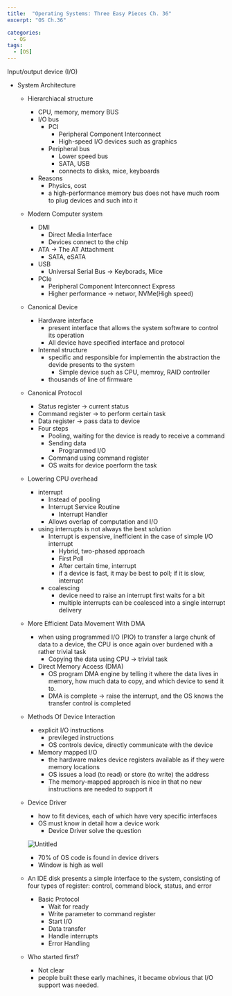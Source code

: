 ```yaml
---
title:  "Operating Systems: Three Easy Pieces Ch. 36"
excerpt: "OS Ch.36"

categories:
  - OS
tags:
  - [OS]
---
```



Input/output device (I/O)

- System Architecture
    - Hierarchiacal structure
        - CPU, memory, memory BUS
        - I/O bus
            - PCI
                - Peripheral Component Interconnect
                - High-speed I/O devices such as graphics
            - Peripheral bus
                - Lower speed bus
                - SATA, USB
                - connects to disks, mice, keyboards
        - Reasons
            - Physics, cost
            - a high-performance memory bus does not have much room to plug devices and such into it
    - Modern Computer system
        - DMI
            - Direct Media Interface
            - Devices connect to the chip
        - ATA → The AT Attachment
            - SATA, eSATA
        - USB
            - Universal Serial Bus → Keyborads, Mice
        - PCIe
            - Peripheral Component Interconnect Express
            - Higher performance → networ, NVMe(High speed)
    - Canonical Device
        - Hardware interface
            - present interface that allows the system software to control its operation
            - All device have specified interface and protocol
        - Internal structure
            - specific and responsible for implementin the abstraction the devide presents to the system
                - Simple device such as CPU, memroy, RAID controller
            - thousands of line of firmware
    - Canonical Protocol
        - Status register → current status
        - Command register → to perform certain task
        - Data register → pass data to device
        - Four steps
            - Pooling, waiting for the device is ready to receive a command
            - Sending data
                - Programmed I/O
            - Command using command register
            - OS waits for device poerform the task
    - Lowering CPU overhead
        - interrupt
            - Instead of pooling
            - Interrupt Service Routine
                - Interrupt Handler
            - Allows overlap of computation and I/O
        - using interrupts is not always the best solution
            - Interrupt is expensive, inefficient in the case of simple I/O interrupt
                - Hybrid, two-phased approach
                - First Poll
                - After certain time, interrupt
                - if a device is fast, it may be best to poll; if it is slow, interrupt
            - coalescing
                - device need to raise an interrupt first waits for a bit
                - multiple interrupts can be coalesced into a single interrupt delivery
    - More Efficient Data Movement With DMA
        - when using programmed I/O (PIO) to transfer a large chunk of data to a device, the CPU is once again over burdened with a rather trivial task
            - Copying the data using CPU → trivial task
        - Direct Memory Access (DMA)
            - OS program DMA engine by telling it where the data lives in memory, how much data to copy, and which device to send it to.
            - DMA is complete → raise the interrupt, and the OS knows the transfer control is completed
    - Methods Of Device Interaction
        - explicit I/O instructions
            - previleged instructions
            - OS controls device, directly communicate with the device
        - Memory mapped I/O
            - the hardware makes device registers available as if they were memory locations
            - OS issues a load (to read) or store (to write) the address
            - The memory-mapped approach is nice in that no new instructions are needed to support it
    - Device Driver
        - how to fit devices, each of which have very specific interfaces
        - OS must know in detail how a device work
            - Device Driver solve the question
        
        ![Untitled](Chapter%2036%2061b718fbd8bf4b238b94fd0431a9941a/Untitled.png)
        
        - 70% of OS code is found in device drivers
        - Window is high as well
    - An IDE disk presents a simple interface to the system, consisting of four types of register: control, command block, status, and error
        - Basic Protocol
            - Wait for ready
            - Write parameter to command register
            - Start I/O
            - Data transfer
            - Handle interrupts
            - Error Handling
    - Who started first?
        - Not clear
        - people built these early machines, it became obvious that I/O support was needed.